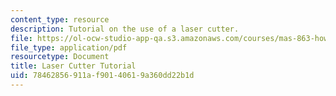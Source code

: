 ```yaml
---
content_type: resource
description: Tutorial on the use of a laser cutter.
file: https://ol-ocw-studio-app-qa.s3.amazonaws.com/courses/mas-863-how-to-make-almost-anything-fall-2002/78462856911af90140619a360dd22b1d_tutorial.pdf
file_type: application/pdf
resourcetype: Document
title: Laser Cutter Tutorial
uid: 78462856-911a-f901-4061-9a360dd22b1d
---
```

